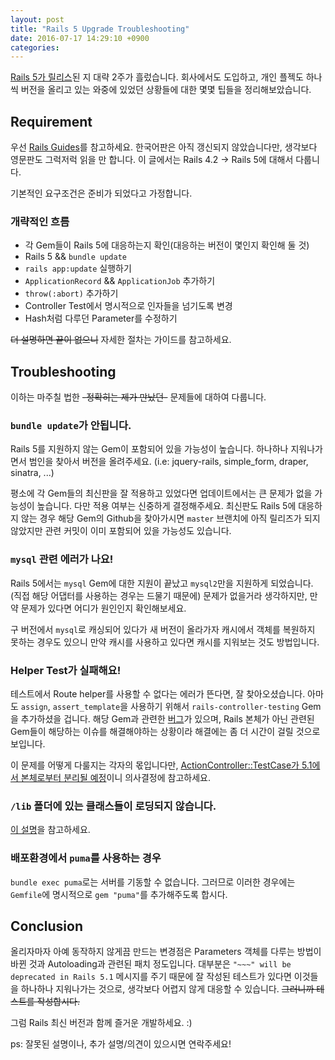 ```yaml
---
layout: post
title: "Rails 5 Upgrade Troubleshooting"
date: 2016-07-17 14:29:10 +0900
categories:
---
```


[Rails 5가 릴리스](http://weblog.rubyonrails.org/2016/6/30/Rails-5-0-final/)된 지 대략 2주가 흘렀습니다. 회사에서도 도입하고, 개인 플젝도 하나씩 버전을 올리고 있는 와중에 있었던 상황들에 대한 몇몇 팁들을 정리해보았습니다.

## Requirement

우선 [Rails Guides](http://guides.rubyonrails.org/upgrading_ruby_on_rails.html)를 참고하세요. 한국어판은 아직 갱신되지 않았습니다만, 생각보다 영문판도 그럭저럭 읽을 만 합니다. 이 글에서는 Rails 4.2 -> Rails 5에 대해서 다룹니다.

기본적인 요구조건은 준비가 되었다고 가정합니다.

### 개략적인 흐름

* 각 Gem들이 Rails 5에 대응하는지 확인(대응하는 버전이 몇인지 확인해 둘 것)
* Rails 5 && `bundle update`
* `rails app:update` 실행하기
* `ApplicationRecord` && `ApplicationJob` 추가하기
* `throw(:abort)` 추가하기
* Controller Test에서 명시적으로 인자들을 넘기도록 변경
* Hash처럼 다루던 Parameter를 수정하기

~~더 설명하면 끝이 없으니~~ 자세한 절차는 가이드를 참고하세요.

## Troubleshooting

이하는 마주칠 법한 ~~-정확히는 제가 만났던-~~ 문제들에 대하여 다룹니다.

### `bundle update`가 안됩니다.

Rails 5를 지원하지 않는 Gem이 포함되어 있을 가능성이 높습니다. 하나하나 지워나가면서 범인을 찾아서 버전을 올려주세요. (i.e: jquery-rails, simple_form, draper, sinatra, ...)

평소에 각 Gem들의 최신판을 잘 적용하고 있었다면 업데이트에서는 큰 문제가 없을 가능성이 높습니다. 다만 적용 여부는 신중하게 결정해주세요. 최신판도 Rails 5에 대응하지 않는 경우 해당 Gem의 Github을 찾아가시면 `master` 브랜치에 아직 릴리즈가 되지 않았지만 관련 커밋이 이미 포함되어 있을 가능성도 있습니다.

### `mysql` 관련 에러가 나요!

Rails 5에서는 `mysql` Gem에 대한 지원이 끝났고 `mysql2`만을 지원하게 되었습니다. (직접 해당 어댑터를 사용하는 경우는 드물기 때문에) 문제가 없을거라 생각하지만, 만약 문제가 있다면 어디가 원인인지 확인해보세요.

구 버전에서 `mysql`로 캐싱되어 있다가 새 버전이 올라가자 캐시에서 객체를 복원하지 못하는 경우도 있으니 만약 캐시를 사용하고 있다면 캐시를 지워보는 것도 방법입니다.


### Helper Test가 실패해요!


테스트에서 Route helper를 사용할 수 없다는 에러가 뜬다면, 잘 찾아오셨습니다. 아마도 `assign`, `assert_template`을 사용하기 위해서 `rails-controller-testing` Gem을 추가하셨을 겁니다. 해당 Gem과 관련한 [버그](https://github.com/rails/rails-controller-testing/issues/24)가 있으며, Rails 본체가 아닌 관련된 Gem들이 해당하는 이슈를 해결해야하는 상황이라 해결에는 좀 더 시간이 걸릴 것으로 보입니다.

이 문제를 어떻게 다룰지는 각자의 몫입니다만, [ActionController::TestCase가 5.1에서 본체로부터 분리될 예정](https://github.com/rails/rails/blob/master/actionpack/lib/action_controller/test_case.rb#L26)이니 의사결정에 참고하세요.

### `/lib` 폴더에 있는 클래스들이 로딩되지 않습니다.

[이 설명](http://guides.rubyonrails.org/upgrading_ruby_on_rails.html#autoloading-is-disabled-after-booting-in-the-production-environment)을 참고하세요.

### 배포환경에서 `puma`를 사용하는 경우

`bundle exec puma`로는 서버를 기동할 수 없습니다. 그러므로 이러한 경우에는 `Gemfile`에 명시적으로 `gem "puma"`를 추가해주도록 합시다.

## Conclusion

올리자마자 아예 동작하지 않게끔 만드는 변경점은 Parameters 객체를 다루는 방법이 바뀐 것과 Autoloading과 관련된 패치 정도입니다. 대부분은 `"~~~" will be deprecated in Rails 5.1` 메시지를 주기 때문에 잘 작성된 테스트가 있다면 이것들을 하나하나 지워나가는 것으로, 생각보다 어렵지 않게 대응할 수 있습니다. ~~그러니까 테스트를 작성합시다.~~

그럼 Rails 최신 버전과 함께 즐거운 개발하세요. :)

ps: 잘못된 설명이나, 추가 설명/의견이 있으시면 연락주세요!
